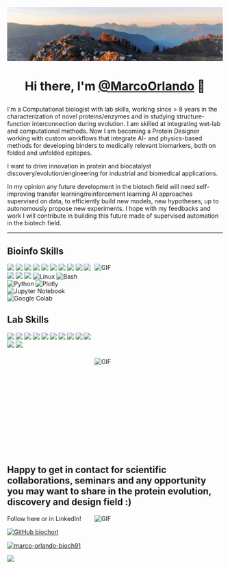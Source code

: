 <img src="https://raw.githubusercontent.com/biochorl/biochorl/main/Background/Background.jpg" alt="Hello world">

<h1 align='center'>

  Hi there, I'm <a href="https://github.com/biochorl/" target="_blank">@MarcoOrlando</a> 👋

</h1>





  <p>

I'm a Computational biologist with lab skills, working since > 8 years in the characterization of novel proteins/enzymes and in studying structure-function interconnection during evolution. I am skilled at integrating wet-lab and computational methods. Now I am becoming a Protein Designer working with custom workflows that integrate AI- and physics-based methods for developing binders to medically relevant biomarkers, both on folded and unfolded epitopes. 

I want to drive innovation in protein and biocatalyst discovery/evolution/engineering for industrial and biomedical applications.

In my opinion any future development in the biotech field will need self-improving transfer learning/reinforcement learning AI approaches supervised on data, to efficiently build new models, new hypotheses, up to autonomously propose new experiments. I hope with my feedbacks and work I will contribute in building this future made of supervised automation in the biotech field.

  </p>

---

## Bioinfo Skills 

<img align="right" alt="GIF" src="https://media0.giphy.com/media/v1.Y2lkPTc5MGI3NjExazJnOHZ5dzJhbTFuOHo4aGZoeHBubjJ5OXVlcTd1Zzk1OWk3dmh3ayZlcD12MV9pbnRlcm5hbF9naWZfYnlfaWQmY3Q9Zw/3o6Mb9rUQ5v4ZnBbzO/giphy.gif" width="300" height="220" />


![](https://img.shields.io/badge/Protein%20Function%20Annotation-0000FF?style=for-the-badge)
![](https://img.shields.io/badge/Structural%20Biology-0000FF?style=for-the-badge)
![](https://img.shields.io/badge/Molecular%20Dynamics%20Simulation-0000FF?style=for-the-badge)
![](https://img.shields.io/badge/Binding%20Free%20Energy%20Calculations-0000FF?style=for-the-badge)
![](https://img.shields.io/badge/Protein%20Conformational%20allosteric%20analysis-0000FF?style=for-the-badge)
![](https://img.shields.io/badge/Phylogenetics-0000FF?style=for-the-badge)
![](https://img.shields.io/badge/Gene%20Evolution%20Analysis-0000FF?style=for-the-badge)
![](https://img.shields.io/badge/Protein%20Evolution%20Analysis-0000FF?style=for-the-badge)
![](https://img.shields.io/badge/Species%20Delimitation-0000FF?style=for-the-badge)
![](https://img.shields.io/badge/Ancestral%20Sequence%20Recontruction-0000FF?style=for-the-badge)
![](https://img.shields.io/badge/Physics-based%20Protein%20Design-0000FF?style=for-the-badge)
![](https://img.shields.io/badge/AI-based%20Protein%20Design-0000FF?style=for-the-badge)
![](https://img.shields.io/badge/Custom%20AI-based%20Protocols-0000FF?style=for-the-badge)
![Linux](https://img.shields.io/badge/Linux-FCC624?logo=Linux&logoColor=black&style=for-the-badge)
![Bash](https://img.shields.io/badge/Bash-4EAA25?logo=gnubash&logoColor=white&style=for-the-badge)
![Python](https://img.shields.io/badge/Python-3776AB?logo=python&logoColor=yellow&style=for-the-badge)
![Plotly](https://img.shields.io/badge/Plotly-11557C?logo=matplotlib&logoColor=white&style=for-the-badge)
![Jupyter Notebook](https://img.shields.io/badge/Jupyter%20Notebook-F37626?logo=jupyter&logoColor=white&style=for-the-badge)
![Google Colab](https://img.shields.io/badge/Google%20Colab-F9AB00?logo=googlecolab&logoColor=white&style=for-the-badge)


## Lab Skills 
<img align="right" alt="GIF" src="https://media3.giphy.com/media/v1.Y2lkPTc5MGI3NjExNTBvbG5kcDk2bTFrdnl6bGc1eWF3cnM3cnZzNXNsODU5d2FqM3dndyZlcD12MV9pbnRlcm5hbF9naWZfYnlfaWQmY3Q9Zw/11Vyqk4kqTOG76/giphy.gif" width="300" height="220" />


![](https://img.shields.io/badge/Microbial%20Cell%20Culture-20B2AA?style=for-the-badge)
![](https://img.shields.io/badge/OmniLog®-20B2AA?style=for-the-badge)
![](https://img.shields.io/badge/Plasmid%20Design-20B2AA?style=for-the-badge)
![](https://img.shields.io/badge/(Mutagenic)%20PCR-20B2AA?style=for-the-badge)
![](https://img.shields.io/badge/Plasmid%20Trasformation%20-20B2AA?style=for-the-badge)
![](https://img.shields.io/badge/Protein%20Expression,%20Purification%20&%20Buffer%20exchange-20B2AA?style=for-the-badge)
![](https://img.shields.io/badge/SDS--PAGE-20B2AA?style=for-the-badge)
![](https://img.shields.io/badge/Nano%20Drop-20B2AA?style=for-the-badge)
![](https://img.shields.io/badge/Enyzme%20Substrate%20Specificity%20Screening-20B2AA?style=for-the-badge)
![](https://img.shields.io/badge/Protein%20Stability-20B2AA?style=for-the-badge)
![](https://img.shields.io/badge/Enzyme%20Kinetics%20-20B2AA?style=for-the-badge)
![](https://img.shields.io/badge/Biophysical%20Analysis%20with%20CD%20&%20Fluorimeter-20B2AA?style=for-the-badge)

<br style="clear: both;">


## Happy to get in contact for scientific collaborations, seminars and any opportunity you may want to share in the protein evolution, discovery and design field :)
<img align="right" alt="GIF" src="https://media4.giphy.com/media/v1.Y2lkPTc5MGI3NjExd3czbzVhamE5YWM0MDI1cGtoZGE5Nnc0aW8zYjhsdW0yOGFpenZ2NyZlcD12MV9pbnRlcm5hbF9naWZfYnlfaWQmY3Q9Zw/3o7TKLC8zBUd7eEteE/giphy.gif" width="300" height="220" />

Follow here or in LinkedIn!

<p align="left">
  
[![GitHub biochorl](https://img.shields.io/github/followers/biochorl?label=follow&style=social)](https://github.com/biochorl)

<p align="left">
  
<p align="left">

<a href="https://www.linkedin.com/in/marco-orlando-bioch91" target="blank"><img align="center" src="https://raw.githubusercontent.com/rahuldkjain/github-profile-readme-generator/master/src/images/icons/Social/linked-in-alt.svg" alt="marco-orlando-bioch91" height="30" width="40" /></a>

</p>
<p align="left">

  <img src="https://capsule-render.vercel.app/api?type=waving&color=gradient&height=60&section=footer"/>

</p>
